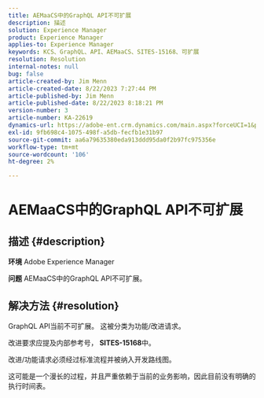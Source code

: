 ```yaml
---
title: AEMaaCS中的GraphQL API不可扩展
description: 描述
solution: Experience Manager
product: Experience Manager
applies-to: Experience Manager
keywords: KCS、GraphQL、API、AEMaaCS、SITES-15168、可扩展
resolution: Resolution
internal-notes: null
bug: false
article-created-by: Jim Menn
article-created-date: 8/22/2023 7:27:44 PM
article-published-by: Jim Menn
article-published-date: 8/22/2023 8:18:21 PM
version-number: 3
article-number: KA-22619
dynamics-url: https://adobe-ent.crm.dynamics.com/main.aspx?forceUCI=1&pagetype=entityrecord&etn=knowledgearticle&id=005edef5-2141-ee11-bdf3-6045bd006239
exl-id: 9fb698c4-1075-498f-a5db-fecfb1e31b97
source-git-commit: aa6a79635380eda913ddd95da0f2b97fc975356e
workflow-type: tm+mt
source-wordcount: '106'
ht-degree: 2%

---
```


# AEMaaCS中的GraphQL API不可扩展

## 描述 {#description}


<b>环境</b>
Adobe Experience Manager

<b>问题</b>
AEMaaCS中的GraphQL API不可扩展。


## 解决方法 {#resolution}


GraphQL API当前不可扩展。 这被分类为功能/改进请求。

改进要求应提及内部参考号， <b>SITES-15168</b>中。

改进/功能请求必须经过标准流程并被纳入开发路线图。

这可能是一个漫长的过程，并且严重依赖于当前的业务影响，因此目前没有明确的执行时间表。
